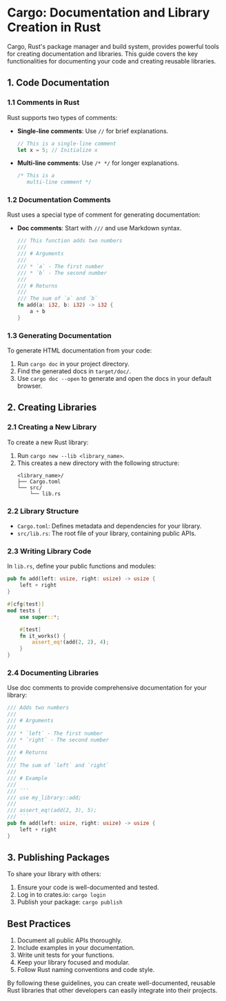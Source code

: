 # Cargo: Documentation and Library Creation in Rust

Cargo, Rust's package manager and build system, provides powerful tools for creating documentation and libraries. This guide covers the key functionalities for documenting your code and creating reusable libraries.

## 1. Code Documentation

### 1.1 Comments in Rust

Rust supports two types of comments:

- **Single-line comments**: Use `//` for brief explanations.
  ```rust
  // This is a single-line comment
  let x = 5; // Initialize x
  ```

- **Multi-line comments**: Use `/* */` for longer explanations.
  ```rust
  /* This is a
     multi-line comment */
  ```

### 1.2 Documentation Comments

Rust uses a special type of comment for generating documentation:

- **Doc comments**: Start with `///` and use Markdown syntax.
  ```rust
  /// This function adds two numbers
  /// 
  /// # Arguments
  /// 
  /// * `a` - The first number
  /// * `b` - The second number
  /// 
  /// # Returns
  /// 
  /// The sum of `a` and `b`
  fn add(a: i32, b: i32) -> i32 {
      a + b
  }
  ```

### 1.3 Generating Documentation

To generate HTML documentation from your code:

1. Run `cargo doc` in your project directory.
2. Find the generated docs in `target/doc/`.
3. Use `cargo doc --open` to generate and open the docs in your default browser.

## 2. Creating Libraries

### 2.1 Creating a New Library

To create a new Rust library:

1. Run `cargo new --lib <library_name>`.
2. This creates a new directory with the following structure:
   ```
   <library_name>/
   ├── Cargo.toml
   └── src/
       └── lib.rs
   ```

### 2.2 Library Structure

- `Cargo.toml`: Defines metadata and dependencies for your library.
- `src/lib.rs`: The root file of your library, containing public APIs.

### 2.3 Writing Library Code

In `lib.rs`, define your public functions and modules:

```rust
pub fn add(left: usize, right: usize) -> usize {
    left + right
}

#[cfg(test)]
mod tests {
    use super::*;

    #[test]
    fn it_works() {
        assert_eq!(add(2, 2), 4);
    }
}
```

### 2.4 Documenting Libraries

Use doc comments to provide comprehensive documentation for your library:

```rust
/// Adds two numbers
/// 
/// # Arguments
/// 
/// * `left` - The first number
/// * `right` - The second number
/// 
/// # Returns
/// 
/// The sum of `left` and `right`
/// 
/// # Example
/// 
/// ```
/// use my_library::add;
/// 
/// assert_eq!(add(2, 3), 5);
/// ```
pub fn add(left: usize, right: usize) -> usize {
    left + right
}
```

## 3. Publishing Packages

To share your library with others:

1. Ensure your code is well-documented and tested.
2. Log in to crates.io: `cargo login`
3. Publish your package: `cargo publish`

## Best Practices

1. Document all public APIs thoroughly.
2. Include examples in your documentation.
3. Write unit tests for your functions.
4. Keep your library focused and modular.
5. Follow Rust naming conventions and code style.

By following these guidelines, you can create well-documented, reusable Rust libraries that other developers can easily integrate into their projects.
